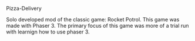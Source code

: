 Pizza-Delivery

Solo developed mod of the classic game: Rocket Potrol. This game
was made with Phaser 3. The primary focus of this game was more
of a trial run with learnign how to use phaser 3.
